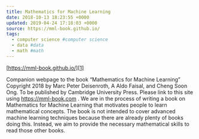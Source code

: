 ```yaml
---
title: Mathematics for Machine Learning
date: 2018-10-13 18:23:55 +0000
updated: 2019-04-24 17:18:03 +0000
source: https://mml-book.github.io/
tags:
  - computer science #computer science
  - data #data
  - math #math
---
```

[https://mml-book.github.io/][1]

Companion webpage to the book “Mathematics for Machine Learning” Copyright 2018 by Marc Peter Deisenroth, A Aldo Faisal, and Cheng Soon Ong. To be published by Cambridge University Press. Please link to this site using https://mml-book.com . We are in the process of writing a book on Mathematics for Machine Learning that motivates people to learn mathematical concepts. The book is not intended to cover advanced machine learning techniques because there are already plenty of books doing this. Instead, we aim to provide the necessary mathematical skills to read those other books.

[1]: https://mml-book.github.io/